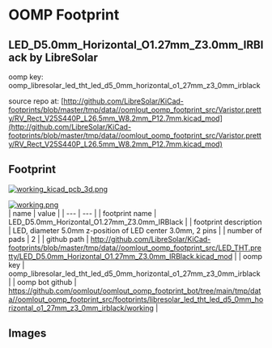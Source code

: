 # OOMP Footprint  
## LED_D5.0mm_Horizontal_O1.27mm_Z3.0mm_IRBlack  by LibreSolar  
  
oomp key: oomp_libresolar_led_tht_led_d5_0mm_horizontal_o1_27mm_z3_0mm_irblack  
  
source repo at: [http://github.com/LibreSolar/KiCad-footprints/blob/master/tmp/data//oomlout_oomp_footprint_src/Varistor.pretty/RV_Rect_V25S440P_L26.5mm_W8.2mm_P12.7mm.kicad_mod](http://github.com/LibreSolar/KiCad-footprints/blob/master/tmp/data//oomlout_oomp_footprint_src/Varistor.pretty/RV_Rect_V25S440P_L26.5mm_W8.2mm_P12.7mm.kicad_mod)  
## Footprint  
  
[![working_kicad_pcb_3d.png](working_kicad_pcb_3d_600.png)](working_kicad_pcb_3d.png)  
  
[![working.png](working_600.png)](working.png)  
| name | value | 
| --- | --- | 
| footprint name | LED_D5.0mm_Horizontal_O1.27mm_Z3.0mm_IRBlack | 
| footprint description | LED, diameter 5.0mm z-position of LED center 3.0mm, 2 pins | 
| number of pads | 2 | 
| github path | http://github.com/LibreSolar/KiCad-footprints/blob/master/tmp/data//oomlout_oomp_footprint_src/LED_THT.pretty/LED_D5.0mm_Horizontal_O1.27mm_Z3.0mm_IRBlack.kicad_mod | 
| oomp key | oomp_libresolar_led_tht_led_d5_0mm_horizontal_o1_27mm_z3_0mm_irblack | 
| oomp bot github | https://github.com/oomlout/oomlout_oomp_footprint_bot/tree/main/tmp/data//oomlout_oomp_footprint_src/footprints/libresolar_led_tht_led_d5_0mm_horizontal_o1_27mm_z3_0mm_irblack/working | 
## Images  
